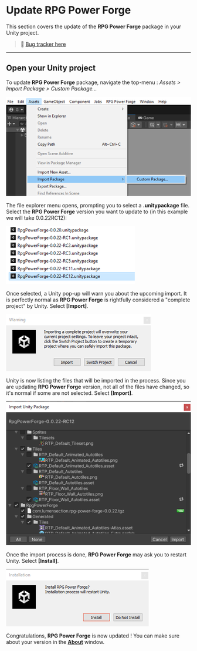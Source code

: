# Update RPG Power Forge

This section covers the update of the **RPG Power Forge** package in your Unity project. 

> 🐞 [Bug tracker here](https://trello.com/b/PIzgsYov/rpg-power-forge-road-map)

---
## Open your Unity project

To update **RPG Power Forge** package, navigate the top-menu : *Assets > Import Package > Custom Package...*

![menu_location.png](./../media/update/menu_location.png)

The file explorer menu opens, prompting you to select a **.unitypackage** file. Select the **RPG Power Forge** version you want to update to (in this example we will take 0.0.22RC12):

![select_package.png](./../media/update/select_package.png)

Once selected, a Unity pop-up will warn you about the upcoming import. It is perfectly normal as **RPG Power Forge** is rightfully considered a "complete project" by Unity. Select **[Import]**.

![warning.png](./../media/update/warning.png)

Unity is now listing the files that will be imported in the process. Since you are updating **RPG Power Forge** version, not all of the files have changed, so it's normal if some are not selected. Select **[Import]**.

![list.png](./../media/update/list.png)

Once the import process is done, **RPG Power Forge** may ask you to restart Unity. Select **[Install]**.

![list.png](./../media/new_project/import_restart.png)

Congratulations, **RPG Power Forge** is now updated ! You can make sure about your version in the **[About](./about.md)** window.